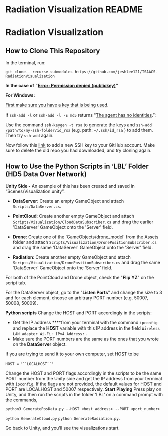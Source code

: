 # Radiation Visualization README

# Radiation Visualization
## How to Clone This Repository

In the terminal, run:

`git clone-- recurse-submodules https://github.com/jeshlee121/ISAACS-RadiationVisualization`

**In the case of** **"**[**Error: Permission denied (publickey)**](https://help.github.com/en/articles/error-permission-denied-publickey)**”**

**For Windows:** 

[First make sure you have a key that is being used](https://help.github.com/en/articles/error-permission-denied-publickey#make-sure-you-have-a-key-that-is-being-used).

If `ssh-add -l` or `ssh-add -l -E md5` returns "[The agent has no identities](https://stackoverflow.com/questions/26505980/github-permission-denied-ssh-add-agent-has-no-identities).”:

Use the command `ssh-keygen -t rsa` to generate the keys and `ssh-add /path/to/my-ssh-folder/id_rsa`  (e.g. path: `~/.ssh/id_rsa` ) to add them. Then try `ssh-add` again. 


Now follow this [link](https://help.github.com/en/articles/adding-a-new-ssh-key-to-your-github-account) to add a new SSH key to your GitHub account. 
Make sure to delete the old repo you had downloaded, and try cloning again.


## How to Use the Python Scripts in ‘LBL’ Folder (HD5 Data Over Network)

**Unity Side -** An example of this has been created and saved in “Scenes/Visualization.unity”.


- **DataServer**: Create an empty GameObject and attach `Scripts/DataServer.cs`.


- **PointCloud**: Create another empty GameObject and attach `Scripts/Visualization/CloudDataSubscriber.cs` and drag the earlier 'DataServer' GameObject onto the 'Server' field.


- **Drone**: Create one of the 'GameObjects/drone_model' from the Assets folder and attach `Scripts/Visualization/DronePositionSubscriber.cs` and drag the same 'DataServer' GameObject onto the 'Server' field.


- **Radiation**: Create another empty GameObject and attach `Scripts/Visualization/DronePositionSubscriber.cs` and drag the same ‘DataServer’ GameObject onto the ‘Server’ field.

For both of the PointCloud and Drone object, check the "**Flip YZ**" on the script tab.

For the DataServer object, go to the "**Listen Ports**" and change the size to 3 and for each element, choose an arbitrary PORT number (e.g. 50007, 50008, 50009).

**Python scripts**
Change the HOST and PORT accordingly in the scripts:

- Get the IP address ****from your terminal with the command `ipconfig` and replace the **HOST** variable with this IP address in the field `Wireless LAN adapter Wi-Fi: IPv4 Address:` . 
- Make sure the PORT numbers are the same as the ones that you wrote on the **DataServer** object.

If you are trying to send it to your own computer, set HOST to be

  `HOST =` `'``LOCALHOST``'`

Change the HOST and PORT flags accordingly in the scripts to be the same PORT number from the Unity side and get the IP address from your terminal with `ipconfig`. If the flags are not provided, the default values for HOST and PORT are LOCALHOST and 50007 respectively.
**Start Playing**
Press play on Unity, and then run the scripts in the folder ‘LBL’ on a command prompt with the commands,
  

    python3 GeneratePosData.py --HOST <host_address> --PORT <port_number>

  `python GenerateCloud.py`
  `python GenerateRadiation.py`.
  
Go back to Unity, and you’ll see the visualizations start.

